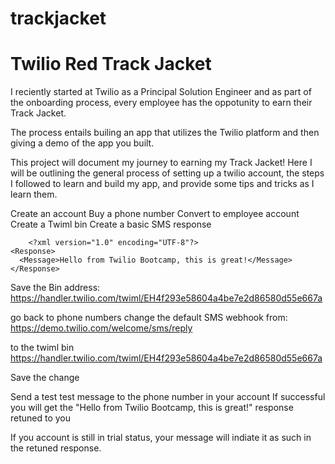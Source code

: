 # trackjacket


# Twilio Red Track Jacket 

I reciently started at Twilio as a Principal Solution Engineer and as part of the onboarding process, every employee has the oppotunity to earn their Track Jacket. 

The process entails builing an app that utilizes the Twilio platform and then giving a demo of the app you built. 

This project will document my journey to earning my Track Jacket! Here I will be outlining the general process of setting up a twilio account, the steps I followed to learn and build my app, and provide some tips and tricks as I learn them. 

Create an account
Buy a phone number
Convert to employee account
Create a Twiml bin
Create a basic SMS response

```
    <?xml version="1.0" encoding="UTF-8"?>
<Response>
  <Message>Hello from Twilio Bootcamp, this is great!</Message>
</Response>
```

Save the Bin address:
https://handler.twilio.com/twiml/EH4f293e58604a4be7e2d86580d55e667a

go back to phone numbers
change the default SMS webhook from:
https://demo.twilio.com/welcome/sms/reply

to the twiml bin
https://handler.twilio.com/twiml/EH4f293e58604a4be7e2d86580d55e667a

Save the change

Send a test test message to the phone number in your account
If successful you will get the "Hello from Twilio Bootcamp, this is great!" response retuned to you

If you account is still in trial status, your message will indiate it as such in the retuned response.


